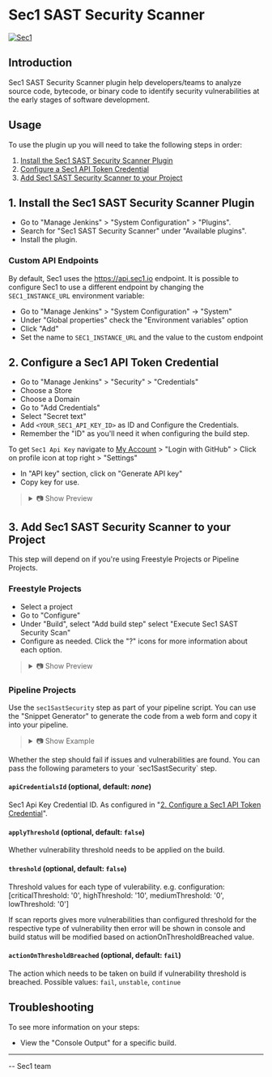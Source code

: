 # Sec1 SAST Security Scanner

[![Sec1](https://digitalassets.sec1.io/sec1-logo.svg)](https://sec1.io)

## Introduction

Sec1 SAST Security Scanner plugin help developers/teams to analyze source code, bytecode, or binary code to identify security vulnerabilities at the early stages of software development.

## Usage
To use the plugin up you will need to take the following steps in order:

1. [Install the Sec1 SAST Security Scanner Plugin](#1-install-the-sec1-sast-security-scanner-plugin)
2. [Configure a Sec1 API Token Credential](#2-configure-a-sec1-api-token-credential)
3. [Add Sec1 SAST Security Scanner to your Project](#3-add-sec1-sast-security-scanner-to-your-project)

## 1. Install the Sec1 SAST Security Scanner Plugin

- Go to "Manage Jenkins" > "System Configuration" > "Plugins".
- Search for "Sec1 SAST Security Scanner" under "Available plugins".
- Install the plugin.

### Custom API Endpoints

By default, Sec1 uses the https://api.sec1.io endpoint. 
It is possible to configure Sec1 to use a different endpoint by changing the `SEC1_INSTANCE_URL` environment variable:

- Go to "Manage Jenkins" > "System Configuration" -> "System"
- Under "Global properties" check the "Environment variables" option
- Click "Add"
- Set the name to `SEC1_INSTANCE_URL` and the value to the custom endpoint


## 2. Configure a Sec1 API Token Credential

- Go to "Manage Jenkins" > "Security" > "Credentials"
- Choose a Store
- Choose a Domain
- Go to "Add Credentials"
- Select "Secret text"
- Add `<YOUR_SEC1_API_KEY_ID>` as ID and Configure the Credentials.
- Remember the "ID" as you'll need it when configuring the build step.

To get `Sec1 Api Key` navigate to [My Account](https://account.sec1.io/) > "Login with GitHub" > Click on profile icon at top right > "Settings" 
- In "API key" section, click on "Generate API key"
- Copy key for use.

<blockquote>
<details>
<summary>📷 Show Preview</summary>

![Sec1 API Token](docs/sec1-configuration-api-key.png)

</details>
</blockquote>

## 3. Add Sec1 SAST Security Scanner to your Project

This step will depend on if you're using Freestyle Projects or Pipeline Projects.

### Freestyle Projects

- Select a project
- Go to "Configure"
- Under "Build", select "Add build step" select "Execute Sec1 SAST Security Scan"
- Configure as needed. Click the "?" icons for more information about each option.

<blockquote>
<details>
<summary>📷 Show Preview</summary>

![Basic configuration](docs/sec1-buildstep.png)

</details>
</blockquote>

### Pipeline Projects

Use the `sec1SastSecurity` step as part of your pipeline script. You can use the "Snippet Generator" to generate the code
from a web form and copy it into your pipeline.

<blockquote>
<details>
<summary>📷 Show Example</summary>

```groovy
pipeline {
  agent any

  stages {
    stage('Build') {
      steps {
        echo 'Building...'
      }
    }
    stage('Sec1 SAST Security Scanner') {
            steps {
                script {
                    sec1SastSecurity (
                        apiCredentialsId: "<Your Sec1 Api Key ID>", 
                        //optional
                        applyThreshold: true,
                        actionOnThresholdBreached: "unstable",
                        threshold: [criticalThreshold: '0', highThreshold: '0']
                    )
                }
            }
        }
    stage('Deploy') {
      steps {
        echo 'Deploying...'
      }
    }
  }
}
```

</details>
</blockquote>
Whether the step should fail if issues and vulnerabilities are found.
You can pass the following parameters to your `sec1SastSecurity` step.

#### `apiCredentialsId` (optional, default: *none*)

Sec1 Api Key Credential ID. As configured in "[2. Configure a Sec1 API Token Credential](#2-configure-a-sec1-api-token-credential)".

#### `applyThreshold` (optional, default: `false`)

Whether vulnerability threshold needs to be applied on the build.

#### `threshold` (optional, default: `false`)

Threshold values for each type of vulerability. e.g. configuration:
[criticalThreshold: '0', highThreshold: '10', mediumThreshold: '0', lowThreshold: '0']

If scan reports gives more vulnerabilities than configured threshold for the respective type of vulnerability then error will be shown in console and build status will be modified based on actionOnThresholdBreached value.

#### `actionOnThresholdBreached` (optional, default: `fail`)

The action which needs to be taken on build if vulnerability threshold is breached. Possible values: `fail`, `unstable`, `continue`

## Troubleshooting

To see more information on your steps:

- View the "Console Output" for a specific build.

---

-- Sec1 team